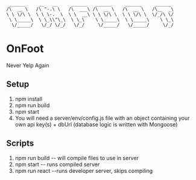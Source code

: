 ```
 ______     __   __     ______   ______     ______     ______
/\  __ \   /\ "-.\ \   /\  ___\ /\  __ \   /\  __ \   /\__  _\
\ \ \/\ \  \ \ \-.  \  \ \  __\ \ \ \/\ \  \ \ \/\ \  \/_/\ \/
 \ \_____\  \ \_\\"\_\  \ \_\    \ \_____\  \ \_____\    \ \_\
  \/_____/   \/_/ \/_/   \/_/     \/_____/   \/_____/     \/_/

```

# OnFoot
Never Yelp Again

## Setup

1. npm install
2. npm run build
3. npm start
4. You will need a server/env/config.js file with an object containing your own api key(s) + dbUrl (database logic is written with Mongoose)


## Scripts

1. npm run build -- will compile files to use in server
2. npm start -- runs compiled server
3. npm run react --runs developer server, skips compiling


